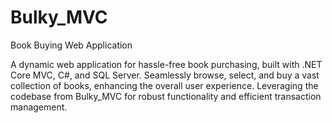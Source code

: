 # Bulky_MVC

Book Buying Web Application

A dynamic web application for hassle-free book purchasing, built with .NET Core MVC, C#, and SQL Server. Seamlessly browse, select, and buy a vast collection of books, enhancing the overall user experience. Leveraging the codebase from Bulky_MVC for robust functionality and efficient transaction management.
